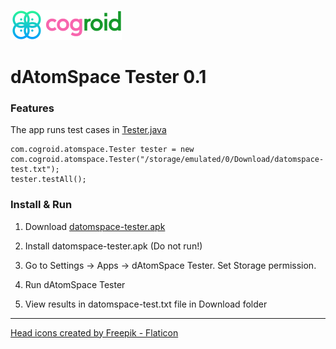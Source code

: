 [![cogroid.com](https://github.com/cogroid/resources/raw/main/images/banner/cogroid-48.png)](https://cogroid.com)

# dAtomSpace Tester 0.1

### Features

The app runs test cases in [Tester.java](https://github.com/cogroid/d-atomspace-tester-bin/blob/main/0.1/Tester.java)

```
com.cogroid.atomspace.Tester tester = new com.cogroid.atomspace.Tester("/storage/emulated/0/Download/datomspace-test.txt");
tester.testAll();
```

### Install & Run

1. Download [datomspace-tester.apk](https://github.com/cogroid/d-atomspace-tester-bin/raw/main/0.1/datomspace-tester.apk)

2. Install datomspace-tester.apk (Do not run!)

3. Go to Settings -> Apps -> dAtomSpace Tester. Set Storage permission.

4. Run dAtomSpace Tester

5. View results in datomspace-test.txt file in Download folder

---
[Head icons created by Freepik - Flaticon](https://www.flaticon.com/free-icons/head)
